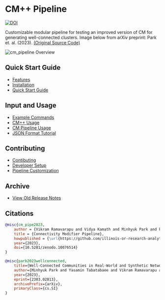 # CM++ Pipeline

[![DOI](https://zenodo.org/badge/599799149.svg)](https://zenodo.org/doi/10.5281/zenodo.10076513)

Customizable modular pipeline for testing an improved version of CM for generating well-connected clusters. Image below from arXiv preprint: Park et. al. (2023). [(Original Source Code)](https://github.com/illinois-or-research-analytics/cm_pipeline/tree/main)

![cm_pipeline Overview](figures/cm_pp_overview.png)

## Quick Start Guide

- [Features](features.md)
- [Installation](installation.md)
- [Quick Start Guide](quickstart.md)

## Input and Usage

- [Example Commands](examples.md)
- [CM++ Usage](cmpp.md)
- [CM Pipeline Usage](pipeline_usage.md)
- [JSON Format Tutorial](json_format.md)

## Contributing

- [Contibuting](contributions.md)
- [Developer Setup](dev_setup.md)
- [Pipeline Customization](pipeline_customization.md)

## Archive

- [View Old Release Notes](https://github.com/illinois-or-research-analytics/cm_pipeline/releases)

## Citations

```bibtex
@misc{cm_pipe2023,
    author = {Vikram Ramavarapu and Vidya Kamath and Minhyuk Park and Fabio Ayres and George Chacko},
    title = {Connectivity Modifier Pipeline},
    howpublished = {\url{https://github.com/illinois-or-research-analytics/cm_pipeline}},
    year={2023},
    doi={10.5281/zenodo.10076514}
}

@misc{park2023wellconnected,
    title={Well-Connected Communities in Real-World and Synthetic Networks}, 
    author={Minhyuk Park and Yasamin Tabatabaee and Vikram Ramavarapu and Baqiao Liu and Vidya Kamath Pailodi and Rajiv Ramachandran and Dmitriy Korobskiy and Fabio Ayres and George Chacko and Tandy Warnow},
    year={2023},
    eprint={2303.02813},
    archivePrefix={arXiv},
    primaryClass={cs.SI}
}
```
